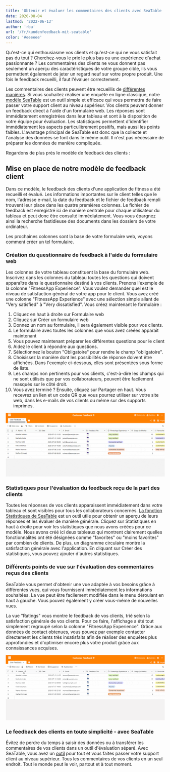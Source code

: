 ```yaml
---
title: 'Obtenir et évaluer les commentaires des clients avec SeaTable | SeaTable'
date: 2020-08-04
lastmod: '2022-06-13'
author: 'rbu'
url: '/fr/kundenfeedback-mit-seatable'
color: '#eeeeee'
---
```


Qu'est-ce qui enthousiasme vos clients et qu'est-ce qui ne vous satisfait pas du tout ? Cherchez-vous le prix le plus bas ou une expérience d'achat passionnante ? Les commentaires des clients ne vous donnent pas seulement un aperçu des caractéristiques de votre groupe cible, ils vous permettent également de jeter un regard neuf sur votre propre produit. Une fois le feedback recueilli, il faut l'évaluer correctement.

Les commentaires des clients peuvent être recueillis de [différentes manières](https://blog.hubspot.de/service/kundenfeedback). Si vous souhaitez réaliser une enquête en ligne classique, notre [modèle SeaTable](https://seatable.io/fr/modele/ku9n1tyosmmho-8trn7rdg/) est un outil simple et efficace qui vous permettra de faire passer votre support client au niveau supérieur. Vos clients peuvent donner un feedback direct à l'aide d'un formulaire web. Les réponses sont immédiatement enregistrées dans leur tableau et sont à la disposition de votre équipe pour évaluation. Les statistiques permettent d'identifier immédiatement les aspects particulièrement positifs, mais aussi les points faibles. L'avantage principal de SeaTable est donc que la collecte et l'analyse des données se font dans le même outil. Il n'est pas nécessaire de préparer les données de manière compliquée.

Regardons de plus près le modèle de feedback des clients :

## Mise en place de notre modèle de feedback client

Dans ce modèle, le feedback des clients d'une application de fitness a été recueilli et évalué. Les informations importantes sur le client telles que le nom, l'adresse e-mail, la date du feedback et le fichier de feedback rempli trouvent leur place dans les quatre premières colonnes. Le fichier de feedback est enregistré ici de manière centrale pour chaque utilisateur du tableau et peut donc être consulté immédiatement. Vous vous épargnez ainsi la recherche fastidieuse des documents dans les dossiers de votre ordinateur.

Les prochaines colonnes sont la base de votre formulaire web, voyons comment créer un tel formulaire.

### Création du questionnaire de feedback à l'aide du formulaire web

Les colonnes de votre tableau constituent la base du formulaire web. Inscrivez dans les colonnes du tableau toutes les questions qui doivent apparaître dans le questionnaire destiné à vos clients. Prenons l'exemple de la colonne "FitnessApp Experience". Vous voulez demander quel est le niveau de satisfaction général de votre app pour le client. Vous avez créé une colonne "FitnessApp Experience" avec une sélection simple allant de "Very satisfied" à "Very dissatisfied". Vous créez maintenant le formulaire :

1. Cliquez en haut à droite sur Formulaire web
2. Cliquez sur Créer un formulaire web
3. Donnez un nom au formulaire, il sera également visible pour vos clients.
4. Le formulaire avec toutes les colonnes que vous avez créées apparaît maintenant
5. Vous pouvez maintenant préparer les différentes questions pour le client
6. Aidez le client à répondre aux questions.
7. Sélectionnez le bouton "Obligatoire" pour rendre le champ "obligatoire".
8. Choisissez la manière dont les possibilités de réponse doivent être affichées. Dans l'exemple ci-dessous, elles sont présentées sous forme de liste.
9. Les champs non pertinents pour vos clients, c'est-à-dire les champs qui ne sont utilisés que par vos collaborateurs, peuvent être facilement masqués sur le côté droit.
10. Vous avez terminé ? Ensuite, cliquez sur Partager en haut. Vous recevrez un lien et un code QR que vous pourrez utiliser sur votre site web, dans les e-mails de vos clients ou même sur des supports imprimés.

![Création d'un formulaire web de feedback client](images/Kundenfeedback-Formularerstellung-langsamer-1.gif)

### Statistiques pour l'évaluation du feedback reçu de la part des clients

Toutes les réponses de vos clients apparaissent immédiatement dans votre tableau et sont visibles pour tous les collaborateurs concernés. [La fonction Statistiques de SeaTable](https://seatable.io/fr/docs/handbuch/seatable-nutzen/statistiken/) est un outil utile pour obtenir un aperçu de leurs réponses et les évaluer de manière générale. Cliquez sur Statistiques en haut à droite pour voir les statistiques que nous avons créées pour ce modèle. Nous avons créé ici deux tableaux qui montrent clairement quelles fonctionnalités ont été désignées comme "favorites" ou "moins favorites" par combien de clients. De plus, un diagramme circulaire montre la satisfaction générale avec l'application. En cliquant sur Créer des statistiques, vous pouvez ajouter d'autres statistiques.

### Différents points de vue sur l'évaluation des commentaires reçus des clients

SeaTable vous permet d'obtenir une vue adaptée à vos besoins grâce à différentes vues, qui vous fournissent immédiatement les informations souhaitées. La vue peut être facilement modifiée dans le menu déroulant en haut à gauche. Vous pouvez également y créer vous-même de nouvelles vues.

La vue "Ratings" vous montre le feedback de vos clients, trié selon la satisfaction générale de vos clients. Pour ce faire, l'affichage a été tout simplement regroupé selon la colonne "FitnessApp Experience". Grâce aux données de contact obtenues, vous pouvez par exemple contacter directement les clients très insatisfaits afin de réaliser des enquêtes plus approfondies et d'optimiser encore plus votre produit grâce aux connaissances acquises.

![](images/Kundenfeedback-unterschiedliche-Ansichten-langsamer-1.gif)

### Le feedback des clients en toute simplicité - avec SeaTable

Évitez de perdre du temps à saisir des données ou à transférer les commentaires de vos clients dans un outil d'évaluation séparé. Avec SeaTable, vous avez un [outil](https://seatable.io/fr/modele/ku9n1tyosmmho-8trn7rdg/) pour tout et vous faites passer votre support client au niveau supérieur. Tous les commentaires de vos clients en un seul endroit. Tout le monde peut le voir, partout et à tout moment.
